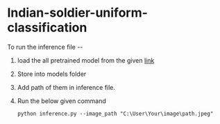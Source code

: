 # Indian-soldier-uniform-classification

To run the inference file --
1. load the all pretrained model from the given [link](https://drive.google.com/drive/folders/1sh1kmIl-y6sysgnzuHboYLFrWZegm5Dz?usp=sharing)
2. Store into models folder
3. Add path of them in inference file.
4. Run the below given command
 
   ``
python inference.py --image_path "C:\User\Your\image\path.jpeg"
   ``

